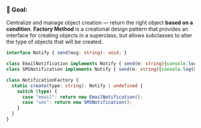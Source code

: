 ### 🔹 Goal:

Centralize and manage object creation — return the right object **based on a condition**. **Factory Method** is a creational design pattern that provides an interface for creating objects in a superclass, but allows subclasses to alter the type of objects that will be created.

```ts
interface Notify { send(msg: string): void; }

class EmailNotification implements Notify { send(m: string){console.log(m+" Email");}}
class SMSNotification implements Notify { send(m: string){console.log(m+" SMS");}}

class NotificationFactory {
  static create(type: string): Notify | undefined {
    switch (type) {
      case "email": return new EmailNotification();
      case "sms": return new SMSNotification();
    }
  }
}
```